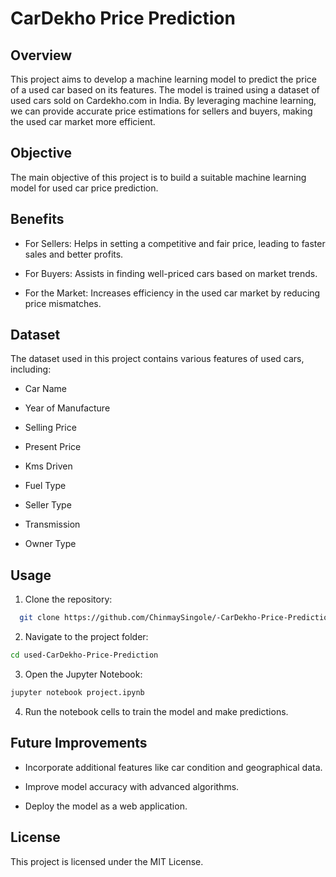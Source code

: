 
# CarDekho Price Prediction

## Overview

This project aims to develop a machine learning model to predict the price of a used car based on its features. The model is trained using a dataset of used cars sold on Cardekho.com in India. By leveraging machine learning, we can provide accurate price estimations for sellers and buyers, making the used car market more efficient.

## Objective

The main objective of this project is to build a suitable machine learning model for used car price prediction.

## Benefits

- For Sellers: Helps in setting a competitive and fair price, leading to faster sales and better profits.

- For Buyers: Assists in finding well-priced cars based on market trends.

- For the Market: Increases efficiency in the used car market by reducing price mismatches.

## Dataset

The dataset used in this project contains various features of used cars, including:

- Car Name

- Year of Manufacture

- Selling Price

- Present Price

- Kms Driven

- Fuel Type

- Seller Type

- Transmission

- Owner Type


## Usage

1. Clone the repository:
```bash
  git clone https://github.com/ChinmaySingole/-CarDekho-Price-Prediction.git
```
    
2. Navigate to the project folder:
```bash
cd used-CarDekho-Price-Prediction
```
3. Open the Jupyter Notebook:
```bash
jupyter notebook project.ipynb
```
4. Run the notebook cells to train the model and make predictions.

## Future Improvements

- Incorporate additional features like car condition and geographical data.

- Improve model accuracy with advanced algorithms.

- Deploy the model as a web application.

## License

This project is licensed under the MIT License.